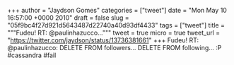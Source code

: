 
+++
author = "Jaydson Gomes"
categories = ["tweet"]
date = "Mon May 10 16:57:00 +0000 2010"
draft = false
slug = "05f9bc4f27d921d5643487d22740a40d93df4433"
tags = ["tweet"]
title = """Fudeu! RT: @paulinhazucco..."""
tweet = true
micro = true
tweet_url = "https://twitter.com/jaydson/status/13736381661"
+++
Fudeu! RT: @paulinhazucco: DELETE FROM followers... DELETE FROM following... :P #cassandra #fail

